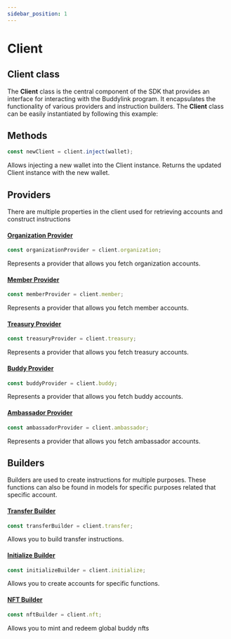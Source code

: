 ```yaml
---
sidebar_position: 1
---
```


# Client

## Client class

The **Client** class is the central component of the SDK that provides an interface for interacting with the Buddylink program. It encapsulates the functionality of various providers and instruction builders. The **Client** class can be easily instantiated by following this example:

## Methods

```javascript
const newClient = client.inject(wallet);
```

Allows injecting a new wallet into the Client instance. Returns the updated Client instance with the new wallet.

## Providers

There are multiple properties in the client used for retrieving accounts and construct instructions

#### [Organization Provider](/docs/typescript/client-api/providers.md?id=organization)

```javascript
const organizationProvider = client.organization;
```

Represents a provider that allows you fetch organization accounts.

#### [Member Provider](/docs/typescript/client-api/providers.md?id=member)

```javascript
const memberProvider = client.member;
```

Represents a provider that allows you fetch member accounts.

#### [Treasury Provider](/docs/typescript/client-api/providers.md?id=treasury)

```javascript
const treasuryProvider = client.treasury;
```

Represents a provider that allows you fetch treasury accounts.

#### [Buddy Provider](/docs/typescript/client-api/providers.md?id=buddy)

```javascript
const buddyProvider = client.buddy;
```

Represents a provider that allows you fetch buddy accounts.

#### [Ambassador Provider](/docs/typescript/client-api/providers.md?id=ambassador)

```javascript
const ambassadorProvider = client.ambassador;
```

Represents a provider that allows you fetch ambassador accounts.

## Builders

Builders are used to create instructions for multiple purposes. These functions can also be found in models for specific purposes related that specific account.

#### [Transfer Builder](/docs/typescript/client-api/instructions.md?id=transfer)

```javascript
const transferBuilder = client.transfer;
```

Allows you to build transfer instructions.

#### [Initialize Builder](/docs/typescript/client-api/instructions.md?id=initializer)

```javascript
const initializeBuilder = client.initialize;
```

Allows you to create accounts for specific functions.

#### [NFT Builder](/docs/typescript/client-api/instructions.md?id=nft)

```javascript
const nftBuilder = client.nft;
```

Allows you to mint and redeem global buddy nfts
